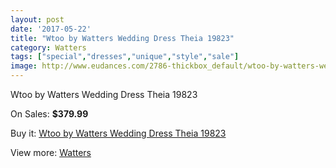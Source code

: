 ```yaml
---
layout: post
date: '2017-05-22'
title: "Wtoo by Watters Wedding Dress Theia 19823"
category: Watters
tags: ["special","dresses","unique","style","sale"]
image: http://www.eudances.com/2786-thickbox_default/wtoo-by-watters-wedding-dress-theia-19823.jpg
---
```

Wtoo by Watters Wedding Dress Theia 19823

On Sales: **$379.99**
<a href="https://www.eudances.com/en/watters/948-wtoo-by-watters-wedding-dress-theia-19823.html"><amp-img layout="responsive" width="600" height="600" src="//www.eudances.com/2786-thickbox_default/wtoo-by-watters-wedding-dress-theia-19823.jpg" alt="Wtoo by Watters Wedding Dress Theia 19823 0" /></a>
<a href="https://www.eudances.com/en/watters/948-wtoo-by-watters-wedding-dress-theia-19823.html"><amp-img layout="responsive" width="600" height="600" src="//www.eudances.com/2787-thickbox_default/wtoo-by-watters-wedding-dress-theia-19823.jpg" alt="Wtoo by Watters Wedding Dress Theia 19823 1" /></a>

Buy it: [Wtoo by Watters Wedding Dress Theia 19823](https://www.eudances.com/en/watters/948-wtoo-by-watters-wedding-dress-theia-19823.html "Wtoo by Watters Wedding Dress Theia 19823")

View more: [Watters](https://www.eudances.com/en/12-watters "Watters")